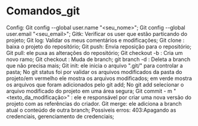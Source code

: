 # Comandos_git
Config:
Git config --global user.name "<seu_nome>";
Git config --global user.email "<seu_email>";
Gitk: Verificar os user que estão particando do projeto;
Git log: Validar os meus comentários e modificações;
Git clone <url> : baixa o projeto do repositório; 
Git push: Envia reposição para o repositório; 
Git pull: ele puxa as alterações do repositório;
Git checkout -b <nome da branch>: Cria um novo ramo;
Git checkout <branch>: Muda de branch;
git branch -d <Branch>: Deleta a branch que não precisa mais;
Git init: ele inicia o arquivo ".git/" para controlar a pasta;
No git status foi por validar os arquivos modificados da pasta do projeto/em vermelho ele mostra os arquivos modificados;
em verde mostra os arquivos que foram adicionados pelo git add;
No git add selecionar o arquivo modificado do projeto em uma área segura;
Git commit - m "<texto_da_modificação>" : ele e responsável por criar uma nova versão do projeto com as referências do criador.
Git merge: ele adiciona a branch atual o conteúdo de outra branch;
Possiveis erros:
403:Apagando as credenciais, gerenciamento de credenciais;

